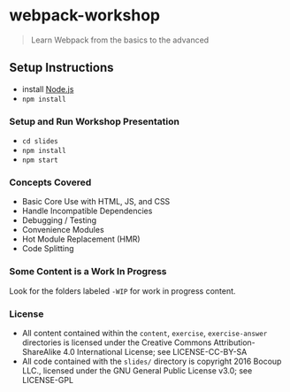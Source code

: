 # webpack-workshop
> Learn Webpack from the basics to the advanced

## Setup Instructions

- install [Node.js](https://nodejs.org)
- `npm install`

### Setup and Run Workshop Presentation

- `cd slides`
- `npm install`
- `npm start`

### Concepts Covered
- Basic Core Use with HTML, JS, and CSS
- Handle Incompatible Dependencies
- Debugging / Testing
- Convenience Modules
- Hot Module Replacement (HMR)
- Code Splitting

### Some Content is a Work In Progress

Look for the folders labeled `-WIP` for work in progress content.

### License
- All content contained within the `content`, `exercise`, `exercise-answer` directories is licensed under the Creative Commons Attribution-ShareAlike 4.0 International License; see LICENSE-CC-BY-SA
- All code contained with the `slides/` directory is copyright 2016 Bocoup LLC.,
  licensed under the GNU General Public License v3.0; see LICENSE-GPL
